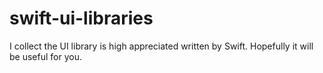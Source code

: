 # swift-ui-libraries
I collect the UI library is high appreciated written by Swift. Hopefully it will be useful for you.
